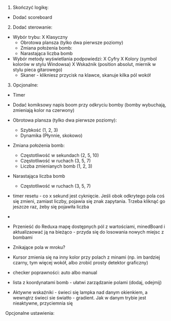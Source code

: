 
1. Skończyć logikę:
  - Dodać  scoreboard

2. Dodać sterowanie:
  - Wybór trybu:
    X Klasyczny
    - Obrotowa plansza (tylko dwa pierwsze poziomy)
    - Zmiana położenia bomb:
    - Narastająca liczba bomb
  - Wybór metody wyświetlania podpowiedzi:
    X Cyfry
    X Kolory (symbol kolorów w stylu Windowsa)
    X Wskaźnik (position absolut, miernik w stylu pieca gitarowego)
    - Skaner - klikniesz przycisk na klawce, skanuje kilka pól wokół

3. Opcjonalne:
  - Timer
  - Dodać komiksowy napis boom przy odkryciu bomby (bomby wybuchają, zmieniają kolor na czerwony)
  - Obrotowa plansza (tylko dwa pierwsze poziomy):
      - Szybkość (1, 2, 3)
      - Dynamika (Płynnie, skokowo)
  - Zmiana położenia bomb:
    - Częstotliwość w sekundach (2, 5, 10)
    - Częstotliwość w ruchach (3, 5, 7)
    - Liczba zmienianych bomb (1, 2, 3)
  - Narastająca liczba bomb
      - Częstotliwość w ruchach (3, 5, 7)


- timer resetu - co x sekund jest cyknięcie. Jeśli obok odkrytego pola coś się zmieni, zamiast liczby, pojawia się znak zapytania. Trzeba kliknąć go jeszcze raz, żeby się pojawiła liczba
- 
- Przenieść do Reduxa mapę dostępnych pól z wartościami, minedBoard i aktualizaować ją na bieżąco - przyda się do losowania nowych miejsc z bombami


- Znikające pola w mroku?
- Kursor zmienia się na inny kolor przy polach z minami (np. im bardziej czarny, tym więcej wokół, albo zrobić prosty detektor graficzny)
- checker poprawności: auto albo manual
- lista z koordynatami bomb - ułatwi zarządzanie polami (dodaj, odejmij)
- Aktywne wskaźniki - świeci się lampka nad danym okienkiem, a wewnątrz świeci sie światło - gradient. Jak w danym trybie jest nieaktywne, przyciemnia się

Opcjonalne ustawienia:
